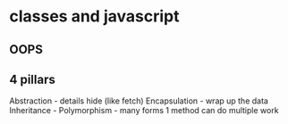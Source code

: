 # classes and javascript

## OOPS

## 4 pillars
Abstraction - details hide (like fetch)
Encapsulation - wrap up the data 
Inheritance -
Polymorphism - many forms 1 method can do multiple work


